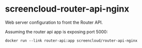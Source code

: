 screencloud-router-api-nginx
============================

Web server configuration to front the Router API.

Assuming the router api app is exposing port 5000:

    docker run --link router-api:app screencloud/router-api-nginx

